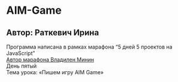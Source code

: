 # AIM-Game
## Автор: Раткевич Ирина

Программа написана в рамках марафона  “5 дней 5 проектов на JavaScript”  
[Автор марафона Владилен Минин](https://www.youtube.com/c/VladilenMinin/ "youtube channel")  
День пятый  
Тема урока: «Пишем игру AIM Game»  

